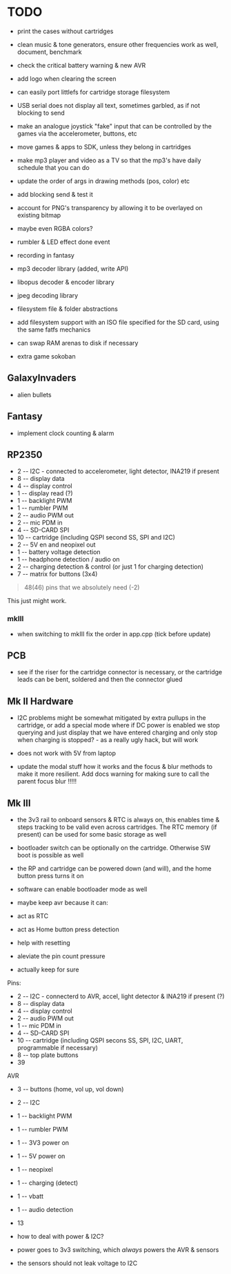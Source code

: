 # TODO

- print the cases without cartridges

- clean music & tone generators, ensure other frequencies work as well, document, benchmark

- check the critical battery warning & new AVR
- add logo when clearing the screen
- can easily port littlefs for cartridge storage filesystem
- USB serial does not display all text, sometimes garbled, as if not blocking to send

- make an analogue joystick "fake" input that can be controlled by the games via the accelerometer, buttons, etc

- move games & apps to SDK, unless they belong in cartridges 

- make mp3 player and video as a TV so that the mp3's have daily schedule that you can do

- update the order of args in drawing methods (pos, color) etc

- add blocking send & test it

- account for PNG's transparency by allowing it to be overlayed on existing bitmap
- maybe even RGBA colors? 
- rumbler & LED effect done event

- recording in fantasy

- mp3 decoder library (added, write API)
- libopus decoder & encoder library
- jpeg decoding library

- filesystem file & folder abstractions
- add filesystem support with an ISO file specified for the SD card, using the same fatfs mechanics

- can swap RAM arenas to disk if necessary

- extra game sokoban

## GalaxyInvaders

- alien bullets

## Fantasy

- implement clock counting & alarm

## RP2350

- 2 -- I2C - connected to accelerometer, light detector, INA219 if present
- 8 -- display data
- 4 -- display control
- 1 -- display read (?)
- 1 -- backlight PWM
- 1 -- rumbler PWM
- 2 -- audio PWM out
- 2 -- mic PDM in
- 4 -- SD-CARD SPI
- 10 -- cartridge (including QSPI second SS, SPI and I2C)
- 2 -- 5V en and neopixel out
- 1 -- battery voltage detection
- 1 -- headphone detection / audio on
- 2 -- charging detection & control (or just 1 for charging detection)
- 7 -- matrix for buttons (3x4)

> 48(46) pins that we absolutely need (-2)

This just might work. 


### mkIII

- when switching to mkIII fix the order in app.cpp (tick before update)

## PCB

- see if the riser for the cartridge connector is necessary, or the cartridge leads can be bent, soldered and then the connector glued

## Mk II Hardware

- I2C problems might be somewhat mitigated by extra pullups in the cartridge, or add a special mode where if DC power is enabled we stop querying and just display that we have entered charging and only stop when charging is stopped? - as a really ugly hack, but will work 

- does not work with 5V from laptop

- update the modal stuff how it works and the focus & blur methods to make it more resilient. Add docs warning for making sure to call the parent focus blur !!!!!

## Mk III

- the 3v3 rail to onboard sensors & RTC is always on, this enables time & steps tracking to be valid even across cartridges. The RTC memory (if present) can be used for some basic storage as well  
- bootloader switch can be optionally on the cartridge. Otherwise SW boot is possible as well
- the RP and cartridge can be powered down (and will), and the home button press turns it on 
- software can enable bootloader mode as well


- maybe keep avr because it can: 
- act as RTC
- act as Home button press detection 
- help with resetting 
- aleviate the pin count pressure
- actually keep for sure

Pins:

- 2 -- I2C - connecterd to AVR, accel, light detector & INA219 if present (?)
- 8 -- display data
- 4 -- display control
- 2 -- audio PWM out
- 1 -- mic PDM in
- 4 -- SD-CARD SPI
- 10 -- cartridge (including QSPI secons SS, SPI, I2C, UART, programmable if necessary)
- 8 -- top plate buttons 
- 39 

AVR

- 3 -- buttons (home, vol up, vol down)
- 2 -- I2C
- 1 -- backlight PWM
- 1 -- rumbler PWM
- 1 -- 3V3 power on
- 1 -- 5V power on
- 1 -- neopixel
- 1 -- charging (detect)
- 1 -- vbatt
- 1 -- audio detection
- 13

- how to deal with power & I2C? 
- power goes to 3v3 switching, which *always* powers the AVR & sensors
- the sensors should not leak voltage to I2C

